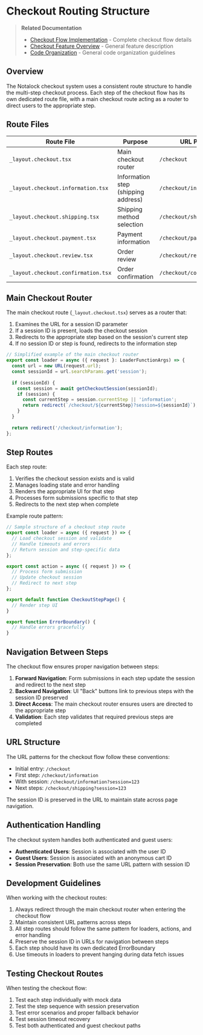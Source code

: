 # Checkout Routing Structure

> **Related Documentation**
> - [Checkout Flow Implementation](./checkout-flow.md) - Complete checkout flow details
> - [Checkout Feature Overview](../features/checkout.md) - General feature description
> - [Code Organization](./code-organization.md) - General code organization guidelines

## Overview

The Notalock checkout system uses a consistent route structure to handle the multi-step checkout process. Each step of the checkout flow has its own dedicated route file, with a main checkout route acting as a router to direct users to the appropriate step.

## Route Files

| Route File | Purpose | URL Path |
|------------|---------|----------|
| `_layout.checkout.tsx` | Main checkout router | `/checkout` |
| `_layout.checkout.information.tsx` | Information step (shipping address) | `/checkout/information` |
| `_layout.checkout.shipping.tsx` | Shipping method selection | `/checkout/shipping` |
| `_layout.checkout.payment.tsx` | Payment information | `/checkout/payment` |
| `_layout.checkout.review.tsx` | Order review | `/checkout/review` |
| `_layout.checkout.confirmation.tsx` | Order confirmation | `/checkout/confirmation` |

## Main Checkout Router

The main checkout route (`_layout.checkout.tsx`) serves as a router that:

1. Examines the URL for a session ID parameter
2. If a session ID is present, loads the checkout session
3. Redirects to the appropriate step based on the session's current step
4. If no session ID or step is found, redirects to the information step

```typescript
// Simplified example of the main checkout router
export const loader = async ({ request }: LoaderFunctionArgs) => {
  const url = new URL(request.url);
  const sessionId = url.searchParams.get('session');
  
  if (sessionId) {
    const session = await getCheckoutSession(sessionId);
    if (session) {
      const currentStep = session.currentStep || 'information';
      return redirect(`/checkout/${currentStep}?session=${sessionId}`);
    }
  }
  
  return redirect('/checkout/information');
};
```

## Step Routes

Each step route:

1. Verifies the checkout session exists and is valid
2. Manages loading state and error handling
3. Renders the appropriate UI for that step
4. Processes form submissions specific to that step
5. Redirects to the next step when complete

Example route pattern:

```typescript
// Sample structure of a checkout step route
export const loader = async ({ request }) => {
  // Load checkout session and validate
  // Handle timeouts and errors
  // Return session and step-specific data
};

export const action = async ({ request }) => {
  // Process form submission
  // Update checkout session
  // Redirect to next step
};

export default function CheckoutStepPage() {
  // Render step UI
}

export function ErrorBoundary() {
  // Handle errors gracefully
}
```

## Navigation Between Steps

The checkout flow ensures proper navigation between steps:

1. **Forward Navigation**: Form submissions in each step update the session and redirect to the next step
2. **Backward Navigation**: UI "Back" buttons link to previous steps with the session ID preserved
3. **Direct Access**: The main checkout router ensures users are directed to the appropriate step
4. **Validation**: Each step validates that required previous steps are completed

## URL Structure

The URL patterns for the checkout flow follow these conventions:

- Initial entry: `/checkout`
- First step: `/checkout/information`
- With session: `/checkout/information?session=123`
- Next steps: `/checkout/shipping?session=123`

The session ID is preserved in the URL to maintain state across page navigation.

## Authentication Handling

The checkout system handles both authenticated and guest users:

- **Authenticated Users**: Session is associated with the user ID
- **Guest Users**: Session is associated with an anonymous cart ID
- **Session Preservation**: Both use the same URL pattern with session ID

## Development Guidelines

When working with the checkout routes:

1. Always redirect through the main checkout router when entering the checkout flow
2. Maintain consistent URL patterns across steps
3. All step routes should follow the same pattern for loaders, actions, and error handling
4. Preserve the session ID in URLs for navigation between steps
5. Each step should have its own dedicated ErrorBoundary
6. Use timeouts in loaders to prevent hanging during data fetch issues

## Testing Checkout Routes

When testing the checkout flow:

1. Test each step individually with mock data
2. Test the step sequence with session preservation
3. Test error scenarios and proper fallback behavior
4. Test session timeout recovery
5. Test both authenticated and guest checkout paths
